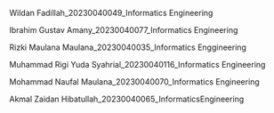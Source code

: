 Wildan Fadillah_20230040049_Informatics Engineering

Ibrahim Gustav Amany_20230040077_Informatics Engineering

Rizki Maulana Maulana_20230040035_Informatics Enggineering

Muhammad Rigi Yuda Syahrial_20230040116_Informatics Engineering

Mohammad Naufal Maulana_20230040070_Informatics Engineering

Akmal Zaidan Hibatullah_20230040065_InformaticsEngineering
